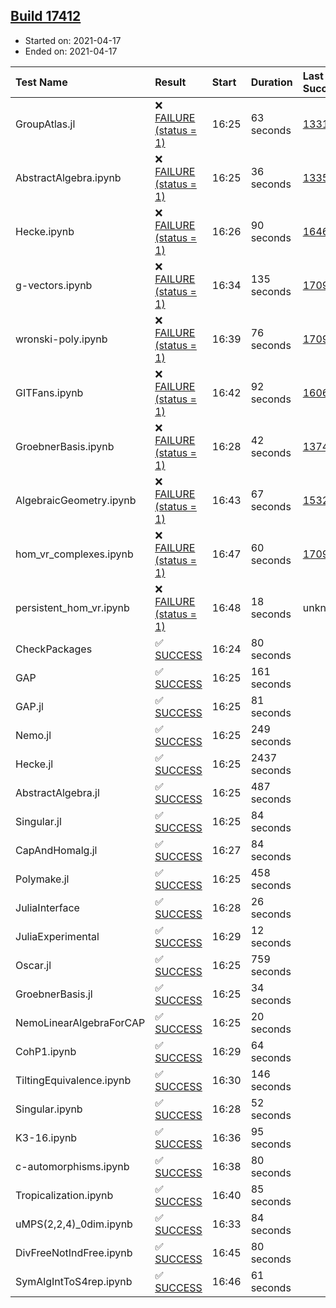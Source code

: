 ## [Build 17412](https://oscarci.mathematik.uni-kl.de/job/oscar/17412/)

* Started on: 2021-04-17
* Ended on: 2021-04-17

| Test Name    | Result | Start | Duration | Last Success | First Failure |
|:-------------|:-------|:------|:---------|:-------------|:--------------|
| GroupAtlas.jl | ❌ [FAILURE (status = 1)](https://oscarci.mathematik.uni-kl.de/job/oscar/17412/artifact/logs/build-17412/GroupAtlas.jl.log) | 16:25 | 63 seconds | [13311](https://oscarci.mathematik.uni-kl.de/job/oscar/13311/) | [13312](https://oscarci.mathematik.uni-kl.de/job/oscar/13312/) |
| AbstractAlgebra.ipynb | ❌ [FAILURE (status = 1)](https://oscarci.mathematik.uni-kl.de/job/oscar/17412/artifact/logs/build-17412/AbstractAlgebra.ipynb.log) | 16:25 | 36 seconds | [13355](https://oscarci.mathematik.uni-kl.de/job/oscar/13355/) | [13356](https://oscarci.mathematik.uni-kl.de/job/oscar/13356/) |
| Hecke.ipynb | ❌ [FAILURE (status = 1)](https://oscarci.mathematik.uni-kl.de/job/oscar/17412/artifact/logs/build-17412/Hecke.ipynb.log) | 16:26 | 90 seconds | [16463](https://oscarci.mathematik.uni-kl.de/job/oscar/16463/) | [16464](https://oscarci.mathematik.uni-kl.de/job/oscar/16464/) |
| g-vectors.ipynb | ❌ [FAILURE (status = 1)](https://oscarci.mathematik.uni-kl.de/job/oscar/17412/artifact/logs/build-17412/g-vectors.ipynb.log) | 16:34 | 135 seconds | [17099](https://oscarci.mathematik.uni-kl.de/job/oscar/17099/) | [17100](https://oscarci.mathematik.uni-kl.de/job/oscar/17100/) |
| wronski-poly.ipynb | ❌ [FAILURE (status = 1)](https://oscarci.mathematik.uni-kl.de/job/oscar/17412/artifact/logs/build-17412/wronski-poly.ipynb.log) | 16:39 | 76 seconds | [17098](https://oscarci.mathematik.uni-kl.de/job/oscar/17098/) | [17099](https://oscarci.mathematik.uni-kl.de/job/oscar/17099/) |
| GITFans.ipynb | ❌ [FAILURE (status = 1)](https://oscarci.mathematik.uni-kl.de/job/oscar/17412/artifact/logs/build-17412/GITFans.ipynb.log) | 16:42 | 92 seconds | [16068](https://oscarci.mathematik.uni-kl.de/job/oscar/16068/) | [16069](https://oscarci.mathematik.uni-kl.de/job/oscar/16069/) |
| GroebnerBasis.ipynb | ❌ [FAILURE (status = 1)](https://oscarci.mathematik.uni-kl.de/job/oscar/17412/artifact/logs/build-17412/GroebnerBasis.ipynb.log) | 16:28 | 42 seconds | [13748](https://oscarci.mathematik.uni-kl.de/job/oscar/13748/) | [13749](https://oscarci.mathematik.uni-kl.de/job/oscar/13749/) |
| AlgebraicGeometry.ipynb | ❌ [FAILURE (status = 1)](https://oscarci.mathematik.uni-kl.de/job/oscar/17412/artifact/logs/build-17412/AlgebraicGeometry.ipynb.log) | 16:43 | 67 seconds | [15322](https://oscarci.mathematik.uni-kl.de/job/oscar/15322/) | [15323](https://oscarci.mathematik.uni-kl.de/job/oscar/15323/) |
| hom_vr_complexes.ipynb | ❌ [FAILURE (status = 1)](https://oscarci.mathematik.uni-kl.de/job/oscar/17412/artifact/logs/build-17412/hom_vr_complexes.ipynb.log) | 16:47 | 60 seconds | [17099](https://oscarci.mathematik.uni-kl.de/job/oscar/17099/) | [17100](https://oscarci.mathematik.uni-kl.de/job/oscar/17100/) |
| persistent_hom_vr.ipynb | ❌ [FAILURE (status = 1)](https://oscarci.mathematik.uni-kl.de/job/oscar/17412/artifact/logs/build-17412/persistent_hom_vr.ipynb.log) | 16:48 | 18 seconds | unknown | unknown |
| CheckPackages | ✅ [SUCCESS](https://oscarci.mathematik.uni-kl.de/job/oscar/17412/artifact/logs/build-17412/CheckPackages.log) | 16:24 | 80 seconds |  |  |
| GAP | ✅ [SUCCESS](https://oscarci.mathematik.uni-kl.de/job/oscar/17412/artifact/logs/build-17412/GAP.log) | 16:25 | 161 seconds |  |  |
| GAP.jl | ✅ [SUCCESS](https://oscarci.mathematik.uni-kl.de/job/oscar/17412/artifact/logs/build-17412/GAP.jl.log) | 16:25 | 81 seconds |  |  |
| Nemo.jl | ✅ [SUCCESS](https://oscarci.mathematik.uni-kl.de/job/oscar/17412/artifact/logs/build-17412/Nemo.jl.log) | 16:25 | 249 seconds |  |  |
| Hecke.jl | ✅ [SUCCESS](https://oscarci.mathematik.uni-kl.de/job/oscar/17412/artifact/logs/build-17412/Hecke.jl.log) | 16:25 | 2437 seconds |  |  |
| AbstractAlgebra.jl | ✅ [SUCCESS](https://oscarci.mathematik.uni-kl.de/job/oscar/17412/artifact/logs/build-17412/AbstractAlgebra.jl.log) | 16:25 | 487 seconds |  |  |
| Singular.jl | ✅ [SUCCESS](https://oscarci.mathematik.uni-kl.de/job/oscar/17412/artifact/logs/build-17412/Singular.jl.log) | 16:25 | 84 seconds |  |  |
| CapAndHomalg.jl | ✅ [SUCCESS](https://oscarci.mathematik.uni-kl.de/job/oscar/17412/artifact/logs/build-17412/CapAndHomalg.jl.log) | 16:27 | 84 seconds |  |  |
| Polymake.jl | ✅ [SUCCESS](https://oscarci.mathematik.uni-kl.de/job/oscar/17412/artifact/logs/build-17412/Polymake.jl.log) | 16:25 | 458 seconds |  |  |
| JuliaInterface | ✅ [SUCCESS](https://oscarci.mathematik.uni-kl.de/job/oscar/17412/artifact/logs/build-17412/JuliaInterface.log) | 16:28 | 26 seconds |  |  |
| JuliaExperimental | ✅ [SUCCESS](https://oscarci.mathematik.uni-kl.de/job/oscar/17412/artifact/logs/build-17412/JuliaExperimental.log) | 16:29 | 12 seconds |  |  |
| Oscar.jl | ✅ [SUCCESS](https://oscarci.mathematik.uni-kl.de/job/oscar/17412/artifact/logs/build-17412/Oscar.jl.log) | 16:25 | 759 seconds |  |  |
| GroebnerBasis.jl | ✅ [SUCCESS](https://oscarci.mathematik.uni-kl.de/job/oscar/17412/artifact/logs/build-17412/GroebnerBasis.jl.log) | 16:25 | 34 seconds |  |  |
| NemoLinearAlgebraForCAP | ✅ [SUCCESS](https://oscarci.mathematik.uni-kl.de/job/oscar/17412/artifact/logs/build-17412/NemoLinearAlgebraForCAP.log) | 16:25 | 20 seconds |  |  |
| CohP1.ipynb | ✅ [SUCCESS](https://oscarci.mathematik.uni-kl.de/job/oscar/17412/artifact/logs/build-17412/CohP1.ipynb.log) | 16:29 | 64 seconds |  |  |
| TiltingEquivalence.ipynb | ✅ [SUCCESS](https://oscarci.mathematik.uni-kl.de/job/oscar/17412/artifact/logs/build-17412/TiltingEquivalence.ipynb.log) | 16:30 | 146 seconds |  |  |
| Singular.ipynb | ✅ [SUCCESS](https://oscarci.mathematik.uni-kl.de/job/oscar/17412/artifact/logs/build-17412/Singular.ipynb.log) | 16:28 | 52 seconds |  |  |
| K3-16.ipynb | ✅ [SUCCESS](https://oscarci.mathematik.uni-kl.de/job/oscar/17412/artifact/logs/build-17412/K3-16.ipynb.log) | 16:36 | 95 seconds |  |  |
| c-automorphisms.ipynb | ✅ [SUCCESS](https://oscarci.mathematik.uni-kl.de/job/oscar/17412/artifact/logs/build-17412/c-automorphisms.ipynb.log) | 16:38 | 80 seconds |  |  |
| Tropicalization.ipynb | ✅ [SUCCESS](https://oscarci.mathematik.uni-kl.de/job/oscar/17412/artifact/logs/build-17412/Tropicalization.ipynb.log) | 16:40 | 85 seconds |  |  |
| uMPS(2,2,4)_0dim.ipynb | ✅ [SUCCESS](https://oscarci.mathematik.uni-kl.de/job/oscar/17412/artifact/logs/build-17412/uMPS-2-2-4-_0dim.ipynb.log) | 16:33 | 84 seconds |  |  |
| DivFreeNotIndFree.ipynb | ✅ [SUCCESS](https://oscarci.mathematik.uni-kl.de/job/oscar/17412/artifact/logs/build-17412/DivFreeNotIndFree.ipynb.log) | 16:45 | 80 seconds |  |  |
| SymAlgIntToS4rep.ipynb | ✅ [SUCCESS](https://oscarci.mathematik.uni-kl.de/job/oscar/17412/artifact/logs/build-17412/SymAlgIntToS4rep.ipynb.log) | 16:46 | 61 seconds |  |  |
